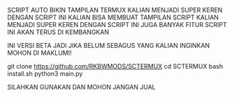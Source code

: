 SCRIPT AUTO BIKIN TAMPILAN TERMUX KALIAN MENJADI SUPER KEREN
DENGAN SCRIPT INI KALIAN BISA MEMBUAT TAMPILAN SCRIPT KALIAN MENJADI SUPER KEREN
DENGAN SCRIPT INI JUGA BANYAK FITUR
SCRIPT INI AKAN TERUS DI KEMBANGKAN

INI VERSI BETA JADI JIKA BELUM SEBAGUS YANG KALIAN
INGINKAN MOHON DI MAKLUMI!

git clone https://github.com/RKBWMODS/SCTERMUX
cd SCTERMUX
bash install.sh
python3 main.py

SILAHKAN GUNAKAN DAN MOHON JANGAN JUAL
